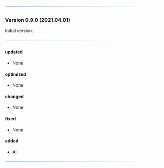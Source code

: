 ![](kivakit-core/documentation/images/horizontal-line.png)

### Version 0.9.0 (2021.04.01)

Initial version.

![](kivakit-core/documentation/images/horizontal-line.png)

#### updated

* None

#### optimized

* None

#### changed

* None

#### fixed

* None

#### added

* All

![](kivakit-core/documentation/images/horizontal-line.png)

